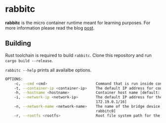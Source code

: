 # rabbitc

**rabbitc** is the micro container runtime meant for learning purposes. For more information please read the blog [post](http://rabbitstack.github.io/operating%20systems/containers/linux-container-internals-part-ii/).

## Building

Rust toolchain is required to build `rabbitc`. Clone this repository and run `cargo build --release`.

`rabbitc --help` prints all availalbe options.

```bash
OPTIONS:
    -c, --cmd <cmd>                      Command that is run inside container [default: /bin/sh]
    -t, --container-ip <container-ip>    The default IP address for container in CIDR notation [default: 172.19.0.2/16]
    -h, --hostname <hostname>            Container host name [default: rabbitc]
    -i, --network-ip <network-ip>        The default IP address for the bridge device in CIDR notation [default:
                                         172.19.0.1/16]
    -n, --network-name <network-name>    The name of the bridge device where containers are connected [default:
                                         rabbitc0]
    -r, --rootfs <rootfs>                Root file system path for the container
```
